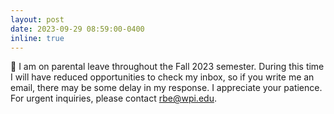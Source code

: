```yaml
---
layout: post
date: 2023-09-29 08:59:00-0400
inline: true
---
```


📣 I am on parental leave throughout the Fall 2023 semester. During this time I will
have reduced opportunities to check my inbox, so if you write me an email, there
may be some delay in my response. I appreciate your patience. For urgent inquiries, please
contact rbe@wpi.edu.
